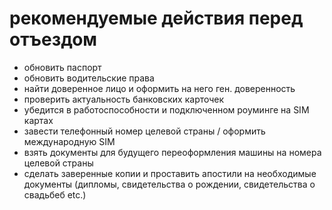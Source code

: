 # рекомендуемые действия перед отъездом

- обновить паспорт
- обновить водительские права
- найти доверенное лицо и оформить на него ген. доверенность
- проверить актуальность банковских карточек
- убедится в работоспособности и подключенном роуминге на SIM картах
- завести телефонный номер целевой страны / оформить международную SIM
- взять документы для будущего переоформления машины на номера целевой страны
- сделать заверенные копии и проставить апостили на необходимые документы (дипломы, свидетельства о рождении, свидетельства о свадьбеб etc.)
